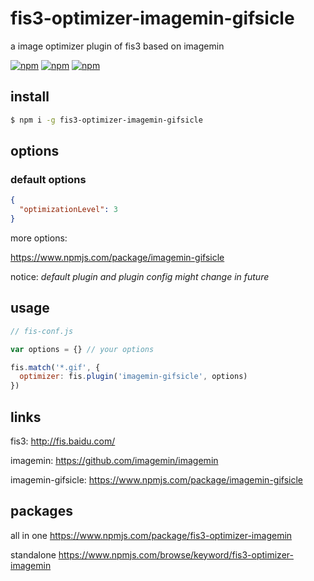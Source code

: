 # fis3-optimizer-imagemin-gifsicle
a image optimizer plugin of fis3 based on imagemin

[![npm](https://img.shields.io/npm/v/fis3-optimizer-imagemin-gifsicle.svg?style=flat-square)](https://www.npmjs.com/package/fis3-optimizer-imagemin-gifsicle)
[![npm](https://img.shields.io/npm/dt/fis3-optimizer-imagemin-gifsicle.svg?style=flat-square)](https://www.npmjs.com/package/fis3-optimizer-imagemin-gifsicle)
[![npm](https://img.shields.io/npm/dm/fis3-optimizer-imagemin-gifsicle.svg?style=flat-square)](https://www.npmjs.com/package/fis3-optimizer-imagemin-gifsicle)

## install
```sh
$ npm i -g fis3-optimizer-imagemin-gifsicle
```

## options

### default options
```json
{
  "optimizationLevel": 3
}
```
more options:

https://www.npmjs.com/package/imagemin-gifsicle


notice: *default plugin and plugin config might change in future*

## usage

```js
// fis-conf.js

var options = {} // your options

fis.match('*.gif', {
  optimizer: fis.plugin('imagemin-gifsicle', options)
})
```

## links
fis3: http://fis.baidu.com/

imagemin: https://github.com/imagemin/imagemin

imagemin-gifsicle: https://www.npmjs.com/package/imagemin-gifsicle


## packages
all in one
https://www.npmjs.com/package/fis3-optimizer-imagemin

standalone
https://www.npmjs.com/browse/keyword/fis3-optimizer-imagemin
